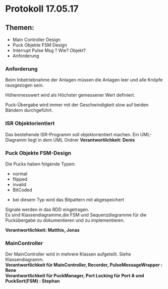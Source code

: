 # Protokoll 17.05.17  

 ## Themen:  
- Main Controller Design  
- Puck Objekte FSM Design  
- Interrupt Pulse Msg ? Wie? Objekt?  
- Anforderung  

### Anforderung

Beim Inbetriebnahme der Anlagen müssen die Anlagen leer und alle Knöpfe rausgezogen sein.

Höhenmesswert wird als Höchster gemessener Wert definiert.

Puck-Übergabe wird immer mit der Geschwindigkeit _slow_ auf beiden Bändern durchgeführt.

### ISR Objektorientiert
Das bestehende ISR-Programm soll objektorientiert machen. Ein UML-Diagramm
liegt in dem UML Ordner
__Verantwortilchkeit: Denis__

### Puck Objekte FSM-Design
Die Pucks haben folgende Typen:
- normal
- flipped
- invalid
- BitCoded
 * bei diesem Typ wird das Bitpattern mit abgespeichert


Signale werden in das RDD eingetragen.  
Es sind Klassendiagramme,die FSM und Sequenzdiagramme für die Puckübergabe zu dokumentieren und zu implementieren.

__Verantwortlichkeit: Matthis, Jonas__  

### MainController
Der MainController wird in mehrere Klassen aufgeteilt. Siehe Klassendiagramm.  
__Verantwortlichkeit für MainController, Recorder, PulseMessageWrapper : Rene__  
__Verantwortlichkeit für PuckManager, Port Locking für Port A und PuckSort(FSM) : Stephan__


